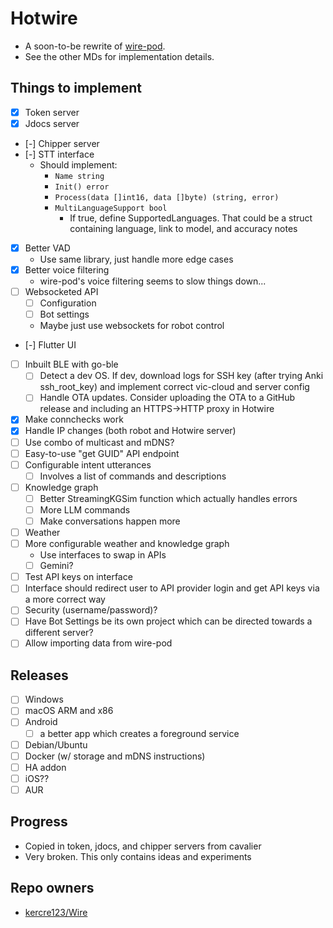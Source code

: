 # Hotwire

- A soon-to-be rewrite of [wire-pod](https://github.com/kercre123/wire-pod).
- See the other MDs for implementation details.

## Things to implement

- [x] Token server
- [x] Jdocs server
- [-] Chipper server
- [-] STT interface
  - Should implement:
    - `Name string`
    - `Init() error`
    - `Process(data []int16, data []byte) (string, error)`
    - `MultiLanguageSupport bool`
       - If true, define SupportedLanguages. That could be a struct containing language, link to model, and accuracy notes
- [x] Better VAD
  - Use same library, just handle more edge cases
- [x] Better voice filtering
  - wire-pod's voice filtering seems to slow things down...
- [ ] Websocketed API
  - [ ] Configuration
  - [ ] Bot settings
  - Maybe just use websockets for robot control
- [-] Flutter UI
- [ ] Inbuilt BLE with go-ble
  - [ ] Detect a dev OS. If dev, download logs for SSH key (after trying Anki ssh_root_key) and implement correct vic-cloud and server config
  - [ ] Handle OTA updates. Consider uploading the OTA to a GitHub release and including an HTTPS->HTTP proxy in Hotwire 
- [x] Make connchecks work
- [x] Handle IP changes (both robot and Hotwire server)
- [ ] Use combo of multicast and mDNS?
- [ ] Easy-to-use "get GUID" API endpoint
- [ ] Configurable intent utterances
  - [ ] Involves a list of commands and descriptions
- [ ] Knowledge graph
  - [ ] Better StreamingKGSim function which actually handles errors
  - [ ] More LLM commands
  - [ ] Make conversations happen more
- [ ] Weather
- [ ] More configurable weather and knowledge graph
  - Use interfaces to swap in APIs
  - [ ] Gemini?
- [ ] Test API keys on interface
- [ ] Interface should redirect user to API provider login and get API keys via a more correct way
- [ ] Security (username/password)?
- [ ] Have Bot Settings be its own project which can be directed towards a different server?
- [ ] Allow importing data from wire-pod

## Releases

- [ ] Windows
- [ ] macOS ARM and x86
- [ ] Android
  - [ ] a better app which creates a foreground service
- [ ] Debian/Ubuntu
- [ ] Docker (w/ storage and mDNS instructions)
- [ ] HA addon
- [ ] iOS??
- [ ] AUR

## Progress

- Copied in token, jdocs, and chipper servers from cavalier
- Very broken. This only contains ideas and experiments

## Repo owners

- [kercre123/Wire](https://github.com/kercre123)
